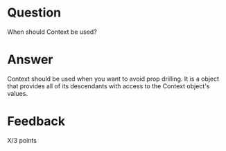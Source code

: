 # Question

When should Context be used? 

# Answer
Context should be used when you want to avoid prop drilling. It is a object that provides all of its descendants with access to the Context object's values.
# Feedback

X/3 points